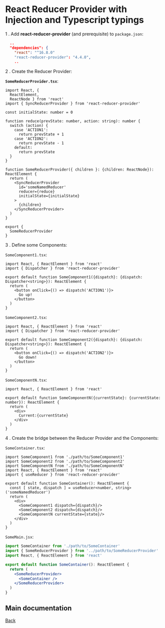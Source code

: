 # React Reducer Provider with Injection and Typescript typings

1 . Add **react-reducer-provider** (and prerequisite) to `package.json`:

```json
  ..
  "dependencies": {
    "react": "^16.8.0"
    "react-reducer-provider": "4.4.0",
    ..
```

2 . Create the Reducer Provider:

**`SomeReducerProvider.tsx`**:

```tsx
import React, {
  ReactElement,
  ReactNode } from 'react'
import { SyncReducerProvider } from 'react-reducer-provider'

const initialState: number = 0

function reduce(prevState: number, action: string): number {
  switch (action) {
    case 'ACTION1':
      return prevState + 1
    case 'ACTION2':
      return prevState - 1
    default:
      return prevState
  }
}

function SomeReducerProvider({ children }: {children: ReactNode}): ReactElement {
  return (
    <SyncReducerProvider
      id='someNamedReducer'
      reducer={reduce}
      initialState={initialState}
    >
      {children}
    </SyncReducerProvider>
  )
}

export {
  SomeReducerProvider
}
```

3 . Define some Components:

`SomeComponent1.tsx`:

```tsx
import React, { ReactElement } from 'react'
import { Dispatcher } from 'react-reducer-provider'

export default function SomeComponent1({dispatch}: {dispatch: Dispatcher<string>}): ReactElement {
  return (
    <button onClick={() => dispatch('ACTION1')}>
      Go up!
    </button>
  )
}
```

`SomeComponent2.tsx`:

```tsx
import React, { ReactElement } from 'react'
import { Dispatcher } from 'react-reducer-provider'

export default function SomeComponent2({dispatch}: {dispatch: Dispatcher<string>}): ReactElement {
  return (
    <button onClick={() => dispatch('ACTION2')}>
      Go down!
    </button>
  )
}
```

`SomeComponentN.tsx`:

```tsx
import React, { ReactElement } from 'react'

export default function SomeComponentN({currentState}: {currentState: number}): ReactElement {
  return (
    <div>
      Current:{currentState}
    </div>
  )
}
```

4 . Create the bridge between the Reducer Provider and the Components:

`SomeContainer.tsx`:

```tsx
import SomeComponent1 from './path/to/SomeComponent1'
import SomeComponent2 from './path/to/SomeComponent2'
import SomeComponentN from './path/to/SomeComponentN'
import React, { ReactElement } from 'react'
import { useReducer } from 'react-reducer-provider'

export default function SomeContainer(): ReactElement {
  const [ state, dispatch ] = useReducer<number, string>('someNamedReducer')
  return (
    <div>
      <SomeComponent1 dispatch={dispatch}/>
      <SomeComponent2 dispatch={dispatch}/>
      <SomeComponentN currentState={state}/>
    </div>
  )
}
```

`SomeMain.jsx`:

```jsx
import SomeContainer from './path/to/SomeContainer'
import { SomeReducerProvider } from '../path/to/SomeReducerProvider'
import React, { ReactElement } from 'react'

export default function SomeContainer(): ReactElement {
  return (
    <SomeReducerProvider>
      <SomeContainer />
    </SomeReducerProvider>
  )
}
```

## Main documentation

[Back](../README.md)
